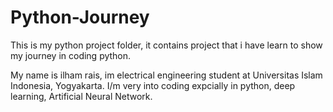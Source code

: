 # Python-Journey
This is my python project folder, it contains project that i have learn to show my journey in coding python. 

My name is ilham rais, im electrical engineering student at Universitas Islam Indonesia, Yogyakarta. I/m very into coding expcially in python, deep learning, Artificial Neural Network.
